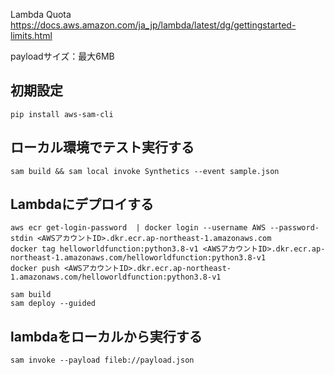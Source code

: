 Lambda Quota
https://docs.aws.amazon.com/ja_jp/lambda/latest/dg/gettingstarted-limits.html

payloadサイズ：最大6MB


## 初期設定

```
pip install aws-sam-cli
```

## ローカル環境でテスト実行する

```
sam build && sam local invoke Synthetics --event sample.json
```

## Lambdaにデプロイする

```
aws ecr get-login-password  | docker login --username AWS --password-stdin <AWSアカウントID>.dkr.ecr.ap-northeast-1.amazonaws.com
docker tag helloworldfunction:python3.8-v1 <AWSアカウントID>.dkr.ecr.ap-northeast-1.amazonaws.com/helloworldfunction:python3.8-v1
docker push <AWSアカウントID>.dkr.ecr.ap-northeast-1.amazonaws.com/helloworldfunction:python3.8-v1

sam build
sam deploy --guided
```


## lambdaをローカルから実行する

```
sam invoke --payload fileb://payload.json
```


